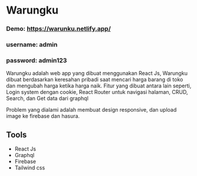 # Warungku

### Demo: https://warunku.netlify.app/
### username: admin
### password: admin123

Warungku adalah web app yang dibuat menggunakan React Js, Warungku dibuat berdasarkan keresahan pribadi saat mencari harga barang di toko dan mengubah harga ketika harga naik. Fitur yang dibuat antara lain seperti, Login system dengan cookie, React Router untuk navigasi halaman, CRUD, Search, dan Get data dari graphql 

Problem yang dialami adalah membuat design responsive, dan upload image ke firebase dan hasura.

## Tools
- React Js
- Graphql
- Firebase
- Tailwind css
